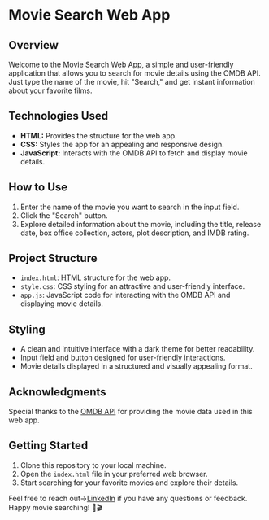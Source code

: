 # Movie Search Web App

## Overview

Welcome to the Movie Search Web App, a simple and user-friendly application that allows you to search for movie details using the OMDB API. Just type the name of the movie, hit "Search," and get instant information about your favorite films.

## Technologies Used

- **HTML:** Provides the structure for the web app.
- **CSS:** Styles the app for an appealing and responsive design.
- **JavaScript:** Interacts with the OMDB API to fetch and display movie details.

## How to Use

1. Enter the name of the movie you want to search in the input field.
2. Click the "Search" button.
3. Explore detailed information about the movie, including the title, release date, box office collection, actors, plot description, and IMDB rating.

## Project Structure

- `index.html`: HTML structure for the web app.
- `style.css`: CSS styling for an attractive and user-friendly interface.
- `app.js`: JavaScript code for interacting with the OMDB API and displaying movie details.

## Styling

- A clean and intuitive interface with a dark theme for better readability.
- Input field and button designed for user-friendly interactions.
- Movie details displayed in a structured and visually appealing format.

## Acknowledgments

Special thanks to the [OMDB API](https://www.omdbapi.com/) for providing the movie data used in this web app.

## Getting Started

1. Clone this repository to your local machine.
2. Open the `index.html` file in your preferred web browser.
3. Start searching for your favorite movies and explore their details.

Feel free to reach out->[LinkedIn](https://www.linkedin.com/in/aakarsh-arora-b3965822b/) if you have any questions or feedback. Happy movie searching! 🍿🎬

